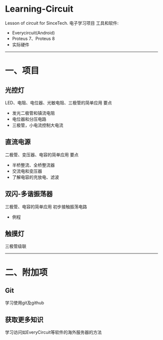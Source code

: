 # Learning-Circuit
Lesson of circuit for SinceTech.
电子学习项目
工具和软件:
* Everycircuit(Android)
* Proteus 7、Proteus 8
* 实际硬件

---
# 一、项目
## 光控灯
LED、电阻、电位器、光敏电阻、三极管的简单应用
要点
* 发光二极管和镇流电阻
* 电位器和分压电路
* 三极管，小电流控制大电流
## 直流电源
二极管、变压器、电容的简单应用
要点
* 半桥整流、全桥整流器
* 交流电和变压器
* 了解电容的充放电、滤波
## 双闪-多谐振荡器
三极管、电容的简单应用
初步接触振荡电路
* 例程
## 触摸灯
三极管级联

---
# 二、附加项
## Git
学习使用git及github
## 获取更多知识
学习访问如EveryCircuit等软件的海外服务器的方法

